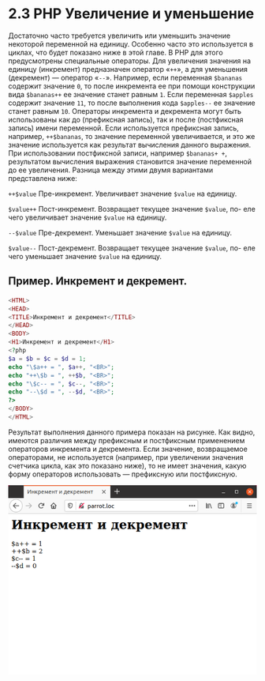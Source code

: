 # 2.3 PHP Увеличение и уменьшение

Достаточно часто требуется увеличить или уменьшить значение некоторой
переменной на единицу. Особенно часто это используется в циклах, что будет 
показано ниже в этой главе. В РНР для этого предусмотрены специальные 
операторы. Для увеличения значения на единицу (инкремент) предназначен оператор
«`++`», а для уменьшения (декремент) — оператор «`--`».
Например, если переменная `$bananas` содержит значение `0`, то после 
инкремента ее при помощи конструкции вида `$bananas++` ее значение станет равным
`1`. Если переменная `$apples` содержит значение `11`, то после выполнения кода
`$apples--` ее значение станет равным `10`.
Операторы инкремента и декремента могут быть использованы как до 
(префиксная запись), так и после (постфиксная запись) имени переменной. Если 
используется префиксная запись, например, `++$bananas`, то значение переменной увеличивается, и это же значение используется как результат вычисления
данного выражения. При использовании постфиксной записи, например
`$bananas+ +`, результатом вычисления выражения становится значение 
переменной до ее увеличения. Разница между этими двумя вариантами 
представлена ниже:

`++$value` Пре-инкремент. Увеличивает значение `$value` на единицу.

`$value++` Пост-инкремент. Возвращает текущее значение `$value`, по-
еле чего увеличивает значение `$value` на
единицу.

`--$value` Пре-декремент. Уменьшает значение `$value` на единицу.

`$value--` Пост-декремент. Возвращает текущее значение `$value`, по-
еле чего уменьшает значение `$value` на
единицу.


## Пример. Инкремент и декремент.

```php
<HTML>
<HEAD>
<TITLE>Инкремент и декремент</TITLE>
</HEAD>
<BODY>
<H1>Инкремент и декремент</H1>
<?php
$a = $b = $c = $d = 1;
echo "\$a++ = ", $a++, "<BR>"; 
echo "++\$b = ", ++$b, "<BR>";
echo "\$c-- = ", $c--, "<BR>";
echo "--\$d = ", --$d, "<BR>";
?>
</BODY>
</HTML>
```

Результат выполнения данного примера показан на рисунке. Как видно, 
имеются различия между префиксным и постфиксным применением операторов
инкремента и декремента.
Если значение, возвращаемое операторами, не используется (например, при
увеличении значения счетчика цикла, как это показано ниже), то не имеет 
значения, какую форму операторов использовать — префиксную или 
постфиксную.

![php Инкремент и декремент](images/inkrement-i-dekrement.png)
